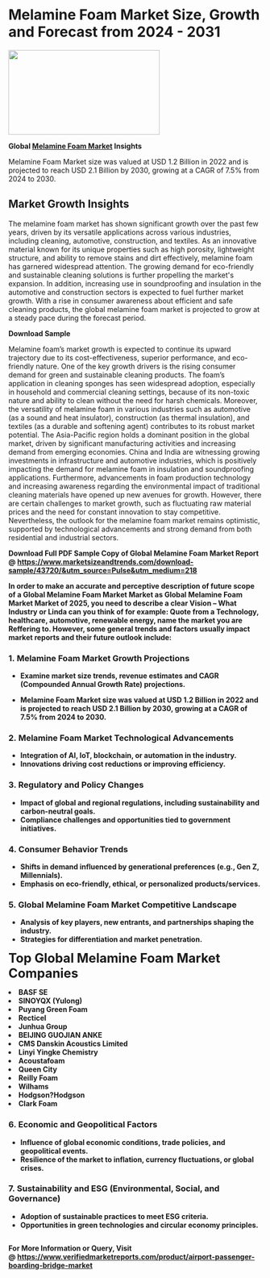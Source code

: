 <H1>Melamine Foam Market Size, Growth and Forecast from 2024 - 2031</H1><img class="aligncenter size-medium wp-image-584254" src="https://thirdeyenews.in/wp-content/uploads/2024/09/Global-Market-Research-300x168.jpeg" alt="" width="300" height="168" /><p><strong>Global&nbsp;<a href="https://www.marketsizeandtrends.com/download-sample/43720/&amp;utm_source=Pulse&amp;utm_medium=218">Melamine Foam Market</a> Insights</strong></p><p>Melamine Foam Market size was valued at USD 1.2 Billion in 2022 and is projected to reach USD 2.1 Billion by 2030, growing at a CAGR of 7.5% from 2024 to 2030.</p><p><h2>Market Growth Insights</h2> <p>The melamine foam market has shown significant growth over the past few years, driven by its versatile applications across various industries, including cleaning, automotive, construction, and textiles. As an innovative material known for its unique properties such as high porosity, lightweight structure, and ability to remove stains and dirt effectively, melamine foam has garnered widespread attention. The growing demand for eco-friendly and sustainable cleaning solutions is further propelling the market's expansion. In addition, increasing use in soundproofing and insulation in the automotive and construction sectors is expected to fuel further market growth. With a rise in consumer awareness about efficient and safe cleaning products, the global melamine foam market is projected to grow at a steady pace during the forecast period.</p> <p><strong>Download Sample</strong></p> <p>Melamine foam’s market growth is expected to continue its upward trajectory due to its cost-effectiveness, superior performance, and eco-friendly nature. One of the key growth drivers is the rising consumer demand for green and sustainable cleaning products. The foam’s application in cleaning sponges has seen widespread adoption, especially in household and commercial cleaning settings, because of its non-toxic nature and ability to clean without the need for harsh chemicals. Moreover, the versatility of melamine foam in various industries such as automotive (as a sound and heat insulator), construction (as thermal insulation), and textiles (as a durable and softening agent) contributes to its robust market potential. The Asia-Pacific region holds a dominant position in the global market, driven by significant manufacturing activities and increasing demand from emerging economies. China and India are witnessing growing investments in infrastructure and automotive industries, which is positively impacting the demand for melamine foam in insulation and soundproofing applications. Furthermore, advancements in foam production technology and increasing awareness regarding the environmental impact of traditional cleaning materials have opened up new avenues for growth. However, there are certain challenges to market growth, such as fluctuating raw material prices and the need for constant innovation to stay competitive. Nevertheless, the outlook for the melamine foam market remains optimistic, supported by technological advancements and strong demand from both residential and industrial sectors. <p><strong></p><p><span class=""><strong>Download Full PDF Sample Copy of Global Melamine Foam Market Report</strong> @ <a href="https://www.marketsizeandtrends.com/download-sample/43720/&amp;utm_source=Pulse&amp;utm_medium=218" target="_blank">https://www.marketsizeandtrends.com/download-sample/43720/&amp;utm_source=Pulse&amp;utm_medium=218</a></span></p><p>In order to make an accurate and perceptive description of future scope of a Global&nbsp;Melamine Foam Market Market as Global&nbsp;Melamine Foam Market Market of 2025, you need to describe a clear Vision &ndash; What Industry or Linda can you think of for example: Quote from a Technology, healthcare, automotive, renewable energy, name the market you are Reffering to. However, some general trends and factors usually impact market reports and their future outlook include:</p><h3>1.&nbsp;<strong>Melamine Foam Market Growth Projections</strong></h3><ul><li>Examine market size trends, revenue estimates and CAGR (Compounded Annual Growth Rate) projections.</li><li><p>Melamine Foam Market size was valued at USD 1.2 Billion in 2022 and is projected to reach USD 2.1 Billion by 2030, growing at a CAGR of 7.5% from 2024 to 2030.</p></li></ul><h3>2.&nbsp;<strong>Melamine Foam Market Technological Advancements</strong></h3><ul><li>Integration of AI, IoT, blockchain, or automation in the industry.</li><li>Innovations driving cost reductions or improving efficiency.</li></ul><h3>3.&nbsp;<strong>Regulatory and Policy Changes</strong></h3><ul><li>Impact of global and regional regulations, including sustainability and carbon-neutral goals.</li><li>Compliance challenges and opportunities tied to government initiatives.</li></ul><h3>4.&nbsp;<strong>Consumer Behavior Trends</strong></h3><ul><li>Shifts in demand influenced by generational preferences (e.g., Gen Z, Millennials).</li><li>Emphasis on eco-friendly, ethical, or personalized products/services.</li></ul><h3>5.&nbsp;<strong>Global Melamine Foam Market Competitive Landscape</strong></h3><ul><li>Analysis of key players, new entrants, and partnerships shaping the industry.</li><li>Strategies for differentiation and market penetration.</li></ul><p data-pm-slice="1 1 []"><span style="color: inherit; font-family: inherit; font-size: 25px;">Top Global Melamine Foam Market Companies</span></p><div class="" data-test-id=""><p><li>BASF SE</li><li> SINOYQX (Yulong)</li><li> Puyang Green Foam</li><li> Recticel</li><li> Junhua Group</li><li> BEIJING GUOJIAN ANKE</li><li> CMS Danskin Acoustics Limited</li><li> Linyi Yingke Chemistry</li><li> Acoustafoam</li><li> Queen City</li><li> Reilly Foam</li><li> Wilhams</li><li> Hodgson?Hodgson</li><li> Clark Foam</li></p></div><h3>6.&nbsp;<strong>Economic and Geopolitical Factors</strong></h3><ul><li>Influence of global economic conditions, trade policies, and geopolitical events.</li><li>Resilience of the market to inflation, currency fluctuations, or global crises.</li></ul><h3>7.&nbsp;<strong>Sustainability and ESG (Environmental, Social, and Governance)</strong></h3><ul><li>Adoption of sustainable practices to meet ESG criteria.</li><li>Opportunities in green technologies and circular economy principles.</li></ul><h2><strong style="font-size: 14px;">For More Information or Query, Visit @&nbsp;</strong><a style="background-color: #ffffff; font-size: 14px;" href="https://www.marketsizeandtrends.com/report/melamine-foam-market/" target="_blank">https://www.verifiedmarketreports.com/product/airport-passenger-boarding-bridge-market</a></h2>
